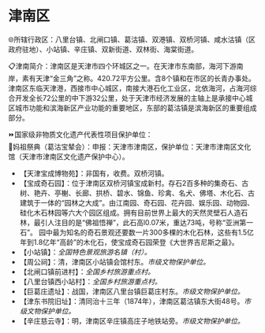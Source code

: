 # 津南区  
🌐所辖行政区：八里台镇、北闸口镇、葛沽镇、双港镇、双桥河镇、咸水沽镇（区政府驻地）、小站镇、辛庄镇、双新街道、双林街、海棠街道。  

📋津南简介：津南区是天津市四个环城区之一。在天津市东南部，海河下游南岸，素有天津“金三角”之称。420.72平方公里。含8个镇和在市区的长青办事处。津南区东临天津港，西接市中心城区，南接大港石化工业区，北依海河，占海河综合开发全长72公里的中下游32公里，处于天津市经济发展的主轴上是承接中心城区城市功能和滨海新区产业功能的重要地区，东部的葛沽镇是滨海新区的重要组成部分。  

⏩国家级非物质文化遗产代表性项目保护单位：  
🔸妈祖祭典（葛沽宝辇会）：申报：天津市津南区，保护单位：天津市津南区文化馆（天津市津南区文化遗产保护中心）。  

* 【天津宝成博物苑】：非国有，收费。双桥河镇。  
* 【宝成奇石园】：位于津南区双桥河镇宝成新村。存石2百多种的集奇石、古树、艳卉、亭榭、长廊、拱桥、碧水、锦鱼、珍禽、名犬、佛塔、木化石、古建筑于一体的“园林之大成”。由江南园、奇石园、花卉园、娱乐园、动物园、硅化木石林园等六大个园区组成。拥有目前世界上最大的天然灵壁石人造石林，最引人注目的是“佛祖悟禅”，此石高l0.07米，重达73吨，号称“亚洲第一石”。  园中最为知名的奇石景观还要数一片300多棵的木化石林，这些有1.5亿年到1.8亿年“高龄”的木化石，使宝成奇石园荣登《大世界吉尼斯之最》。  
* 【小站镇】：*全国特色景观旅游名镇（村）。*  
* 【周公祠】：清，津南区小站镇会馆村东。*市级文物保护单位。*  
* 【北闸口镇前进村】：*全国乡村旅游重点村。*  
* 【八里台镇西小站村】：*全国乡村旅游重点村。*  
* 【巨葛庄遗址】：战国，津南区八里台镇巨葛庄村东。*市级文物保护单位。*  
* 【津东书院旧址】：清同治十三年（1874年），津南区葛沽镇东大街48号。*市级文物保护单位。*  
* 【辛庄慈云寺】：明，津南区辛庄镇高庄子地铁站旁。*市级文物保护单位。*  